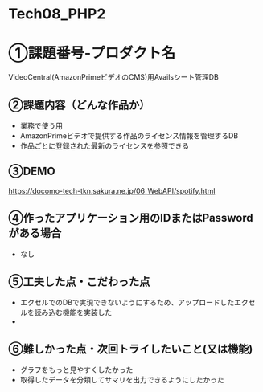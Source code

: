 # Tech08_PHP2

# ①課題番号-プロダクト名

VideoCentral(AmazonPrimeビデオのCMS)用Availsシート管理DB

## ②課題内容（どんな作品か）

- 業務で使う用
- AmazonPrimeビデオで提供する作品のライセンス情報を管理するDB
- 作品ごとに登録された最新のライセンスを参照できる

## ③DEMO

https://docomo-tech-tkn.sakura.ne.jp/06_WebAPI/spotify.html

## ④作ったアプリケーション用のIDまたはPasswordがある場合

- なし
  
## ⑤工夫した点・こだわった点

- エクセルでのDBで実現できないようにするため、アップロードしたエクセルを読み込む機能を実装した
- 

## ⑥難しかった点・次回トライしたいこと(又は機能)

- グラフをもっと見やすくしたかった
- 取得したデータを分類してサマリを出力できるようにしたかった
